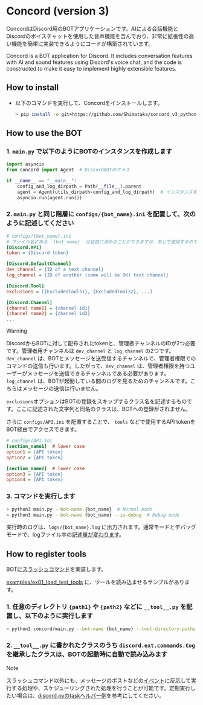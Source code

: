 # Concord (version 3)

ConcordはDiscord用のBOTアプリケーションです。AIによる会話機能とDiscordのボイスチャットを使用した音声機能を含んでおり、非常に拡張性の高い機能を簡単に実装できるようにコードが構築されています。

Concord is a BOT application for Discord. It includes conversation features with AI and sound features using Discord's voice chat, and the code is constructed to make it easy to implement highly extensible features.

## How to install

- 以下のコマンドを実行して、Concordをインストールします。

    ```bash
    > pip install -e git+https://github.com/Shimataka/concord_v3_python.git
    ```

## How to use the BOT

### 1. `main.py` で以下のようにBOTのインスタンスを作成します

```python
import asyncio
from concord import Agent  # DiscordBOTのクラス

if __name__ == "__main__":
    config_and_log_dirpath = Path(__file__).parent
    agent = Agent(utils_dirpath=config_and_log_dirpath)  # インスタンスを作成
    asyncio.run(agent.run())
```

### 2. `main.py` と同じ階層に `configs/{bot_name}.ini` を配置して、次のように記述してください

```ini
# configs/{bot_name}.ini
# ファイル名にある `{bot_name}` は自由に決めることができますが、あとで使用するので覚えておいてください。
[Discord.API]
token = {Discord token}

[Discord.DefaultChannel]
dev_channel = {ID of a text channel}
log_channel = {ID of another (same will be OK) text channel}

[Discord.Tool]
exclusions = [{ExcludedTools1}, {ExcludedTools2}, ...]

[Discord.Channel]
{channel name1} = {channel id1}
{channel name2} = {channel id2}
...
```

> [!WARNING]
> DiscordからBOTに対して配布されたtokenと、管理者チャンネルのIDが2つ必要です。管理者用チャンネルは `dev_channel` と `log_channel` の2つです。`dev_channel` は、BOTとメッセージを送受信するチャンネルで、管理者権限でのコマンドの送信も行います。したがって、`dev_channel` は、管理者権限を持つユーザーがメッセージを送信できるチャンネルである必要があります。`log_channel` は、BOTが起動している間のログを見るためのチャンネルです。こちらはメッセージの送信は行いません。

`exclusions`オプションはBOTの登録をスキップするクラス名を記述するものです。ここに記述された文字列と同名のクラスは、BOTへの登録がされません。

さらに `configs/API.ini` を配置することで、 `tools` などで使用するAPI tokenをBOT経由でアクセスできます。

```ini
# configs/API.ini
[section_name1]  # lower case
option1 = {API token}
option2 = {API token}

[section_name2]  # lower case
option3 = {API token}
option4 = {API token}
```

### 3. コマンドを実行します

```bash
> python3 main.py --bot-name {bot_name}  # Normal mode
> python3 main.py --bot-name {bot_name} --is-debug  # Debug mode
```

実行時のログは、`logs/{bot_name}.log` に出力されます。通常モードとデバッグモードで、logファイル中の[記述量が変わります](https://discordpy.readthedocs.io/ja/latest/api.html#discord.utils.setup_logging)。

## How to register tools

BOTに[スラッシュコマンド](https://discordpy.readthedocs.io/ja/latest/ext/commands/commands.html)を実装します。

[examples/ex01_load_test_tools](examples/ex01_load_test_tools) に、ツールを読み込ませるサンプルがあります。

### 1. 任意のディレクトリ `{path1}` や `{path2}` などに `__tool__.py` を配置し、以下のように実行します

```bash
> python3 concord/main.py --bot-name {bot_name} --tool-directory-paths {path1} {path2} ...
```

### 2. `__tool__.py` に書かれたクラスのうち `discord.ext.commands.Cog` を継承したクラスは、BOTの起動時に自動で読み込みます

> [!NOTE]
> スラッシュコマンド以外にも、メッセージのポストなどの[イベント](https://discordpy.readthedocs.io/ja/latest/api.html#event-reference)に反応して実行する処理や、スケジューリングされた処理を行うことが可能です。定期実行したい場合は、[discord.pyのtaskヘルパー例](https://discordpy.readthedocs.io/ja/latest/ext/tasks/index.html)を参考にしてください。
